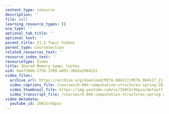 ```yaml
---
content_type: resource
description: ''
file: null
learning_resource_types: []
ocw_type: ''
optional_tab_title: ''
optional_text: ''
parent_title: 21.2 Topic Videos
parent_type: CourseSection
related_resources_text: ''
resource_index_text: ''
resourcetype: Video
title: Shared Memory &amp; Caches
uid: 8aef388b-173b-3709-a091-3862e2984222
video_files:
  archive_url: https://archive.org/download/MIT6.004S17/MIT6_004S17_21-02-04_300k.mp4
  video_captions_file: /courses/6-004-computation-structures-spring-2017/e72b0c1547c0520fae840f90e746c591_IbKCGrVGpco.vtt
  video_thumbnail_file: https://img.youtube.com/vi/IbKCGrVGpco/default.jpg
  video_transcript_file: /courses/6-004-computation-structures-spring-2017/76bf4a70064d382fc1eea542543aecd2_IbKCGrVGpco.pdf
video_metadata:
  youtube_id: IbKCGrVGpco
---
```


